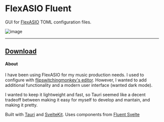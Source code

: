 # FlexASIO Fluent

GUI for [FlexASIO](https://github.com/dechamps/FlexASIO) TOML configuration files.

![image](https://github.com/user-attachments/assets/89980704-0e99-4f0e-96af-4744209ec017)

---

## [Download](https://github.com/ramiro-uziel/FlexASIO-Fluent/releases/)


#### About

I have been using FlexASIO for my music production needs. I used to configure with [flipswitchingmonkey's editor](https://github.com/flipswitchingmonkey/FlexASIO_GUI). However, I wanted to add additional functionality and a modern user interface (wanted dark mode).

I wanted to keep it lightweight and fast, so Tauri seemed like a decent tradeoff between making it easy for myself to develop and mantain, and making it pretty.

Built with [Tauri](https://v2.tauri.app/) and [SvelteKit](https://svelte.dev/). Uses components from [Fluent Svelte](https://fluent-svelte.vercel.app/)
